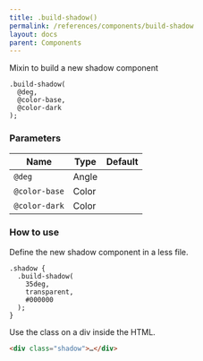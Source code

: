 ```yaml
---
title: .build-shadow()
permalink: /references/components/build-shadow
layout: docs
parent: Components
---
```


<p class="headline">Mixin to build a new shadow component</p>

```` less
.build-shadow(
  @deg,
  @color-base,
  @color-dark
);
````

### Parameters

| Name | Type | Default |
| ---- | ---- | ------- |
| `@deg` | Angle |  |
| `@color-base` | Color |  |
| `@color-dark` | Color |  |


### How to use

Define the new shadow component in a less file.

```` less
.shadow {
  .build-shadow(
    35deg,
    transparent,
    #000000
  );
}
````

Use the class on a div inside the HTML.

```` html
<div class="shadow">…</div>
````
